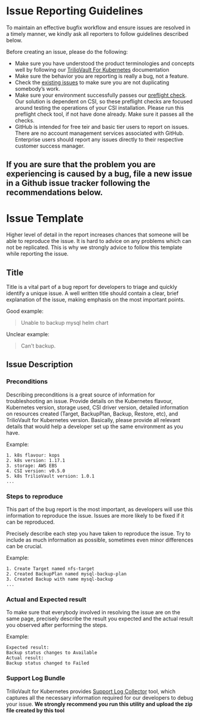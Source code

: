 # Issue Reporting Guidelines

To maintain an effective bugfix workflow and ensure issues are resolved in a timely manner, we kindly ask all reporters to follow guidelines described below.

Before creating an issue, please do the following:

- Make sure you have understood the product terminologies and concepts well by following our [TrilioVault For Kubernetes](https://docs.trilio.io) documentation
- Make sure the behavior you are reporting is really a bug, not a feature.
-  Check the  [existing issues](https://github.com/triliovault-k8s-issues/triliovault-k8s-issues/issues)  to make sure you are not duplicating somebody’s work.
- Make sure your environment successfully passes our [preflight check](https://github.com/triliovault-k8s-issues/triliovault-k8s-issues/blob/master/tools/preflight/README.md). Our solution is dependent on CSI, so these preflight checks are focused around testing the operations of your CSI installation. Please run this preflight check tool, if not have done already. Make sure it passes all the checks.
- GitHub is intended for free teir and basic tier users to report on issues. There are no account management services associated with GitHub. Enterprise users should report any issues directly to their respective customer success manager.

If you are sure that the problem you are experiencing is caused by a bug, file a new issue in a Github issue tracker following the recommendations below.
- 
# Issue Template

Higher level of detail in the report increases chances that someone will be able to reproduce the issue. It is hard to advice on any problems which can not be replicated. This is why we strongly advice to follow this template while reporting the issue.

## Title

Title is a vital part of a bug report for developers to triage and quickly identify a unique issue. A well written title should contain a clear, brief explanation of the issue, making emphasis on the most important points.

Good example:

> Unable to backup mysql helm chart

Unclear example:

> Can't backup.

## Issue Description

### Preconditions

Describing preconditions is a great source of information for troubleshooting an issue. Provide details on the Kubernetes flavour, Kubernetes version, storage used,  CSI driver version, detailed information on resources created (Target, BackupPlan, Backup, Restore, etc), and TrilioVault for Kubernetes version. Basically, please provide all relevant details that would help a developer set up the same environment as you have.

Example:

```
1. k8s flavour: kops
2. k8s version: 1.17.1
3. storage: AWS EBS
4. CSI version: v0.5.0
5. k8s TrilioVault version: 1.0.1
...
```

### Steps to reproduce

This part of the bug report is the most important, as developers will use this information to reproduce the issue. Issues are more likely to be fixed if it can be reproduced.

Precisely describe each step you have taken to reproduce the issue. Try to include as much information as possible, sometimes even minor differences can be crucial.

Example:

```
1. Create Target named nfs-target
2. Created BackupPlan named mysql-backup-plan
3. Created Backup with name mysql-backup
...

```

### Actual and Expected result

To make sure that everybody involved in resolving the issue are on the same page, precisely describe the result you expected and the actual result you observed after performing the steps.

Example:

```
Expected result:
Backup status changes to Available
Actual result:
Backup status changed to Failed

```

### Support Log Bundle

TrilioVault for Kubernetes provides [Support Log Collector](https://github.com/triliovault-k8s-issues/triliovault-k8s-issues/blob/master/tools/log_collector/README.md) tool, which captures all the necessary information required for our developers to debug your issue. **We strongly recommend you run this utility and upload the zip file created by this tool**
